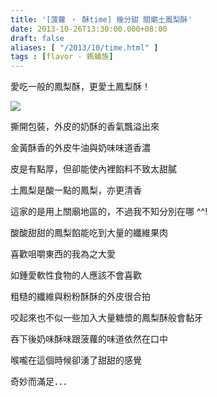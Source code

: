 ```yaml
---
title: '[菠蘿 ‧ 酥time] 幾分甜 關廟土鳳梨酥'
date: 2013-10-26T13:30:00.000+08:00
draft: false
aliases: [ "/2013/10/time.html" ]
tags : [flavor - 螞蟻族]
---
```


愛吃一般的鳳梨酥，更愛土鳳梨酥！  

[![](https://3.bp.blogspot.com/-LndCo_yp0tk/XCRVeCs8MwI/AAAAAAAACEA/SW5KpBhXRoM_NQys6ZkRvqW8oznF0AdigCLcBGAs/s640/12.jpg)](https://3.bp.blogspot.com/-LndCo_yp0tk/XCRVeCs8MwI/AAAAAAAACEA/SW5KpBhXRoM_NQys6ZkRvqW8oznF0AdigCLcBGAs/s1600/12.jpg)

撕開包裝，外皮的奶酥的香氣飄溢出來

金黃酥香的外皮牛油與奶味味道香濃

皮是有點厚，但卻能使內裡餡料不致太甜膩

土鳳梨是酸一點的鳳梨，亦更清香

這家的是用上關廟地區的，不過我不知分別在哪 ^^!

酸酸甜甜的鳳梨餡能吃到大量的纖維果肉

喜歡咀嚼東西的我為之大愛

如鍾愛軟性食物的人應該不會喜歡

粗糙的纖維與粉粉酥酥的外皮很合拍

咬起來也不似一些加入大量糖漿的鳳梨酥般會黏牙

  

吞下後奶味酥味跟菠蘿的味道依然在口中

喉嚨在這個時候卻湧了甜甜的感覺

奇妙而滿足．．．